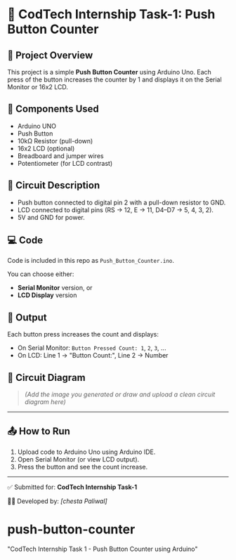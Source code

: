 # 🚀 CodTech Internship Task-1: Push Button Counter

## 📌 Project Overview
This project is a simple **Push Button Counter** using Arduino Uno. Each press of the button increases the counter by 1 and displays it on the Serial Monitor or 16x2 LCD.

## 🧰 Components Used
- Arduino UNO
- Push Button
- 10kΩ Resistor (pull-down)
- 16x2 LCD (optional)
- Breadboard and jumper wires
- Potentiometer (for LCD contrast)

## 🔌 Circuit Description
- Push button connected to digital pin 2 with a pull-down resistor to GND.
- LCD connected to digital pins (RS → 12, E → 11, D4–D7 → 5, 4, 3, 2).
- 5V and GND for power.

## 💻 Code
Code is included in this repo as `Push_Button_Counter.ino`.

You can choose either:
- **Serial Monitor** version, or
- **LCD Display** version

## 🔎 Output
Each button press increases the count and displays:
- On Serial Monitor: `Button Pressed Count: 1`, `2`, `3`, ...
- On LCD: Line 1 → "Button Count:", Line 2 → Number

## 📸 Circuit Diagram
> *(Add the image you generated or draw and upload a clean circuit diagram here)*

---

## 📤 How to Run
1. Upload code to Arduino Uno using Arduino IDE.
2. Open Serial Monitor (or view LCD output).
3. Press the button and see the count increase.

---

✅ Submitted for: **CodTech Internship Task-1**

🧑‍💻 Developed by: *[chesta Paliwal]*
# push-button-counter
"CodTech Internship Task 1 - Push Button Counter using Arduino"
